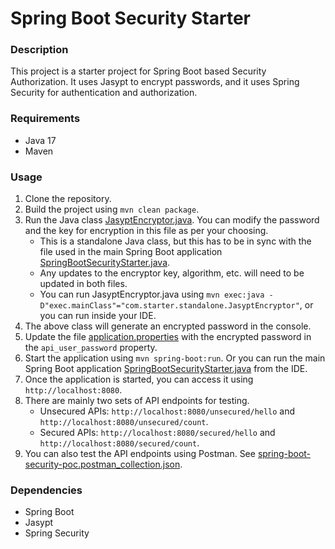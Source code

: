 # Spring Boot Security Starter

### Description

This project is a starter project for Spring Boot based Security Authorization. 
It uses Jasypt to encrypt passwords, and it uses Spring Security for authentication and authorization.

### Requirements

- Java 17
- Maven

### Usage

1. Clone the repository.
2. Build the project using `mvn clean package`.
3. Run the Java class [JasyptEncryptor.java](src/main/java/com/starter/standalone/JasyptEncryptor.java). You can modify the password and the key for encryption in this file as per your choosing.
   - This is a standalone Java class, but this has to be in sync with the file used in the main Spring Boot application [SpringBootSecurityStarter.java](src/main/java/com/starter/app/SpringBootSecurityStarter.java).
   - Any updates to the encryptor key, algorithm, etc. will need to be updated in both files.
   - You can run JasyptEncryptor.java using `mvn exec:java -D"exec.mainClass"="com.starter.standalone.JasyptEncryptor"`, or you can run inside your IDE.
4. The above class will generate an encrypted password in the console.
5. Update the file [application.properties](src/main/resources/application.properties) with the encrypted password in the `api_user_password` property.
6. Start the application using `mvn spring-boot:run`. Or you can run the main Spring Boot application [SpringBootSecurityStarter.java](src/main/java/com/starter/app/SpringBootSecurityStarter.java) from the IDE.
7. Once the application is started, you can access it using `http://localhost:8080`.
8. There are mainly two sets of API endpoints for testing.
   - Unsecured APIs: `http://localhost:8080/unsecured/hello` and `http://localhost:8080/unsecured/count`.
   - Secured APIs: `http://localhost:8080/secured/hello` and `http://localhost:8080/secured/count`.
9. You can also test the API endpoints using Postman. See [spring-boot-security-poc.postman_collection.json](spring-boot-security-poc.postman_collection.json).

### Dependencies

- Spring Boot
- Jasypt
- Spring Security